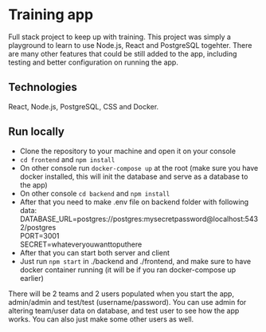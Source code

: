 # Training app
Full stack project to keep up with training. This project was simply a playground to learn to use Node.js, React and PostgreSQL togehter. There are many other features that could be still added to the app, including testing and better configuration on running the app.

## Technologies
React, Node.js, PostgreSQL, CSS and Docker.

## Run locally
- Clone the repository to your machine and open it on your console
- `cd frontend` and `npm install`
- On other console run `docker-compose up` at the root (make sure you have docker installed, this will init the database and serve as a database to the app)
- On other console `cd backend` and `npm install`
- After that you need to make .env file on backend folder with following data:
  DATABASE_URL=postgres://postgres:mysecretpassword@localhost:5432/postgres     
  PORT=3001     
  SECRET=whateveryouwanttoputhere
- After that you can start both server and client
- Just run `npm start` in ./backend and ./frontend, and make sure to have docker container running (it will be if you ran docker-compose up earlier)

There will be 2 teams and 2 users populated when you start the app, admin/admin and test/test (username/password). You can use admin for altering team/user data on database, and test user to see how the app works. You can also just make some other users as well.
